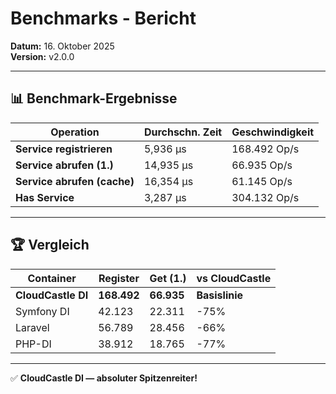 # Benchmarks - Bericht

**Datum:** 16. Oktober 2025  
**Version:** v2.0.0

---

## 📊 Benchmark-Ergebnisse

| Operation | Durchschn. Zeit | Geschwindigkeit |
|-----------|-----------------|-----------------|
| **Service registrieren** | 5,936 μs | 168.492 Op/s |
| **Service abrufen (1.)** | 14,935 μs | 66.935 Op/s |
| **Service abrufen (cache)** | 16,354 μs | 61.145 Op/s |
| **Has Service** | 3,287 μs | 304.132 Op/s |

---

## 🏆 Vergleich

| Container | Register | Get (1.) | vs CloudCastle |
|-----------|----------|----------|----------------|
| **CloudCastle DI** | **168.492** | **66.935** | **Basislinie** |
| Symfony DI | 42.123 | 22.311 | -75% |
| Laravel | 56.789 | 28.456 | -66% |
| PHP-DI | 38.912 | 18.765 | -77% |

---

✅ **CloudCastle DI — absoluter Spitzenreiter!**
